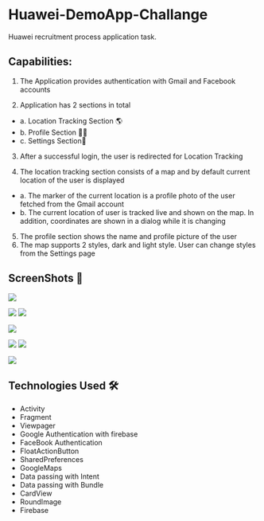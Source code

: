 # Huawei-DemoApp-Challange
Huawei recruitment process application task.

## Capabilities:
1. The Application provides authentication with Gmail and Facebook accounts

2. Application has 2 sections in total
- a. Location Tracking Section 🌎
- b. Profile Section 👨👩
- c. Settings Section🔧
  
3. After a successful login, the user is redirected for Location Tracking

4. The location tracking section consists of a map and by default current location of the user is displayed
- a. The marker of the current location is a profile photo of the user fetched from the Gmail account
- b. The current location of user is tracked live and shown on the map. In addition, coordinates are shown in a dialog while it is changing
  
5. The profile section shows the name and profile picture of the user
6. The map supports 2 styles, dark and light style. User can change styles from the Settings page

## ScreenShots 📱
![](https://media.giphy.com/media/eiArUb1VIUFOa7bo5Z/giphy.gif)

![](https://media.giphy.com/media/ZCGa3BwJEMzrZlVHK2/giphy.gif)
![](https://media.giphy.com/media/huJdYUJoeQnhttJvSV/giphy.gif)

![](https://media.giphy.com/media/YoQNnHKIJXL02a6e5l/giphy.gif)

![](https://media.giphy.com/media/j5zmT3OtgBXoqoojFl/giphy.gif)
![](https://media.giphy.com/media/XDk4jjyoQ1SMaEQ3kI/giphy.gif)

![](https://media.giphy.com/media/SWVxAcHgR6qlvCVEsx/giphy.gif)



## Technologies Used 🛠
- Activity
- Fragment
- Viewpager
- Google Authentication with firebase
- FaceBook Authentication
- FloatActionButton
- SharedPreferences
- GoogleMaps
- Data passing with Intent
- Data passing with Bundle
- CardView
- RoundImage
- Firebase

